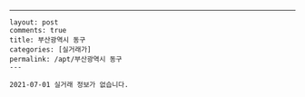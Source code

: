---
    layout: post
    comments: true
    title: 부산광역시 동구
    categories: [실거래가]
    permalink: /apt/부산광역시 동구
    ---

    2021-07-01 실거래 정보가 없습니다.

    
